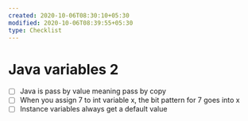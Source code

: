 ```yaml
---
created: 2020-10-06T08:30:10+05:30
modified: 2020-10-06T08:39:55+05:30
type: Checklist
---
```


# Java variables 2

- [ ] Java is pass by value meaning pass by copy
- [ ] When you assign 7 to int variable x, the bit pattern for 7 goes into x
- [ ] Instance variables always get a default value
